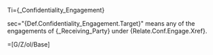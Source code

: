 Ti={_Confidentiality_Engagement}

sec="{Def.Confidentiality_Engagement.Target}" means any of the engagements of {_Receiving_Party} under {Relate.Conf.Engage.Xref}.

=[G/Z/ol/Base]
